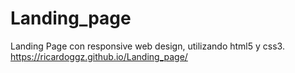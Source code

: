 # Landing_page
Landing Page con responsive web design, utilizando html5 y css3.
https://ricardoggz.github.io/Landing_page/

